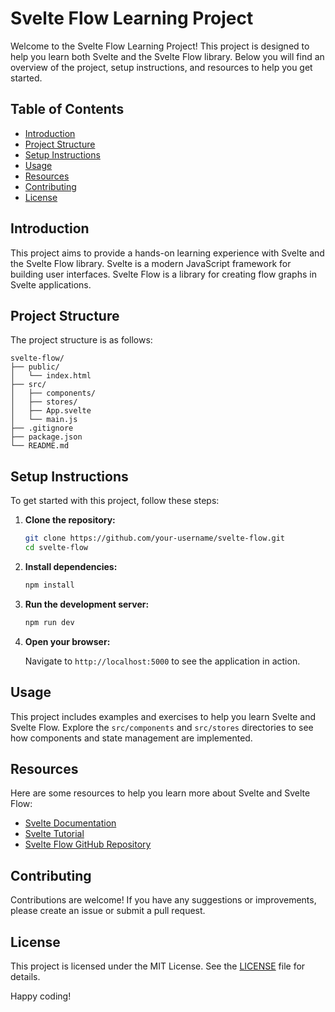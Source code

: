 # Svelte Flow Learning Project

Welcome to the Svelte Flow Learning Project! This project is designed to help you learn both Svelte and the Svelte Flow library. Below you will find an overview of the project, setup instructions, and resources to help you get started.

## Table of Contents

- [Introduction](#introduction)
- [Project Structure](#project-structure)
- [Setup Instructions](#setup-instructions)
- [Usage](#usage)
- [Resources](#resources)
- [Contributing](#contributing)
- [License](#license)

## Introduction

This project aims to provide a hands-on learning experience with Svelte and the Svelte Flow library. Svelte is a modern JavaScript framework for building user interfaces. Svelte Flow is a library for creating flow graphs in Svelte applications.

## Project Structure

The project structure is as follows:

```
svelte-flow/
├── public/
│   └── index.html
├── src/
│   ├── components/
│   ├── stores/
│   ├── App.svelte
│   └── main.js
├── .gitignore
├── package.json
└── README.md
```

## Setup Instructions

To get started with this project, follow these steps:

1. **Clone the repository:**

    ```bash
    git clone https://github.com/your-username/svelte-flow.git
    cd svelte-flow
    ```

2. **Install dependencies:**

    ```bash
    npm install
    ```

3. **Run the development server:**

    ```bash
    npm run dev
    ```

4. **Open your browser:**

    Navigate to `http://localhost:5000` to see the application in action.

## Usage

This project includes examples and exercises to help you learn Svelte and Svelte Flow. Explore the `src/components` and `src/stores` directories to see how components and state management are implemented.

## Resources

Here are some resources to help you learn more about Svelte and Svelte Flow:

- [Svelte Documentation](https://svelte.dev/docs)
- [Svelte Tutorial](https://svelte.dev/tutorial)
- [Svelte Flow GitHub Repository](https://github.com/xyflow/xyflow)

## Contributing

Contributions are welcome! If you have any suggestions or improvements, please create an issue or submit a pull request.

## License

This project is licensed under the MIT License. See the [LICENSE](LICENSE) file for details.

Happy coding!